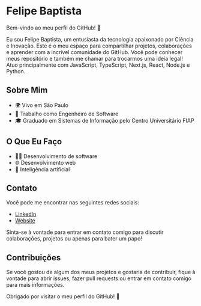 # Felipe Baptista

Bem-vindo ao meu perfil do GitHub! 👋

Eu sou Felipe Baptista, um entusiasta da tecnologia apaixonado por Ciência e Inovação. Este é o meu espaço para compartilhar projetos, colaborações e aprender com a incrível comunidade do GitHub. Você pode conhecer meus repositório e também me chamar para trocarmos uma ideia legal! Atuo principalmente com JavaScript, TypeScript, Next.js, React, Node.js e Python.

## Sobre Mim

- 🌍 Vivo em São Paulo
- 💼 Trabalho como Engenheiro de Software
- 🎓 Graduado em Sistemas de Informação pelo Centro Universitário FIAP

## O Que Eu Faço

- 👨‍💻 Desenvolvimento de software
- 🌐 Desenvolvimento web
- 🤖 Inteligência artificial

## Contato

Você pode me encontrar nas seguintes redes sociais:

- [LinkedIn](https://www.linkedin.com/in/felpsbaptista/)
- [Website](https://felps-dev.vercel.app/)

Sinta-se à vontade para entrar em contato comigo para discutir colaborações, projetos ou apenas para bater um papo!

## Contribuições

Se você gostou de algum dos meus projetos e gostaria de contribuir, fique à vontade para abrir issues, fazer pull requests ou entrar em contato comigo para mais informações.

Obrigado por visitar o meu perfil do GitHub! 🚀

